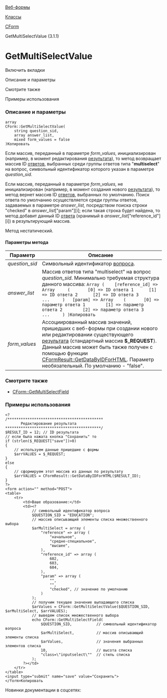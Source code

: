 [Веб-формы](/api_help/form/index.php)

[Классы](/api_help/form/classes/index.php)

[CForm](/api_help/form/classes/cform/index.php)

GetMultiSelectValue (3.1.1)

GetMultiSelectValue
===================

Включить вкладки

Описание и параметры

Смотрите также

Примеры использования

### Описание и параметры

```
array
CForm::GetMultiSelectValue(
	string question_sid,
	array answer_list,
	mixed form_values = false
)Копировать
```

Если массив, переданный в параметре *form\_values,* инициализирован (например, в момент редактирования [результата](/api_help/form/terms.php#result)), то метод возвращает массив ID [ответов](/api_help/form/terms.php#answer), выбранных среди группы ответов типа
"**multiselect**" на вопрос, символьный идентификатор которого указан в параметре *question\_sid*.

Если массив, переданный в параметре *form\_values,* не инициализирован (например, в момент создания нового [результата](/api_help/form/terms.php#result)), то метод вернет массив ID [ответов](/api_help/form/terms.php#answer), выбранных по умолчанию. Поиск ответа по умолчанию осуществляется среди группы ответов, задаваемых в параметре *answer\_list,* посредством поиска строки "checked" в *answer\_list*["param"][i]; если такая строка будет найдена, то метод добавит данный ID [ответа](/api_help/form/terms.php#answer) (хранимый в *answer\_list*["reference\_id"][i]) в результирующий массив.

Метод нестатический.

#### Параметры метода

| Параметр | Описание |
| --- | --- |
| *question\_sid* | Символьный идентификатор [вопроса](/api_help/form/terms.php#question). |
| *answer\_list* | Массив ответов типа "multiselect" на вопрос *question\_sid*. Минимально требуемая структура данного массива:  ``` Array ( 	[reference_id] => Array 	( 		[0] => ID ответа 1 		[1] => ID ответа 2 		[2] => ID ответа 3 		... 	) 	[param] => Array 	( 		[0] => параметр ответа 1 		[1] => параметр ответа 2 		[2] => параметр ответа 3 		... 	) )Копировать ``` |
| *form\_values* | Ассоциированный массив значений, пришедших с веб-формы при создании нового или редактировании существующего [результата](/api_help/form/terms.php#result) (стандартный массив **$\_REQUEST**). Данный массив может быть также получен с помощью функции [CFormResult::GetDataByIDForHTML](/api_help/form/classes/cformresult/getdatabyidforhtml.php).   Параметр необязательный. По умолчанию - "false". |

### Смотрите также

* [CForm::GetMultiSelectField](/api_help/form/classes/cform/getmultiselectfield.php)

### Примеры использования

```
<?
/*******************************************
       Редактирование результата
*******************************************/
$RESULT_ID = 12; // ID результата
// если была нажата кнопка "Сохранить" то
if (strlen($_REQUEST["save"])>0)
{
	// используем данные пришедшие с формы
	$arrVALUES = $_REQUEST; 
}
else
{
	// сформируем этот массив из данных по результату
	$arrVALUES = CFormResult::GetDataByIDForHTML($RESULT_ID); 
}
?>
<form action="" method="POST">
<table>
	<tr>
		<td>Ваше образование:</td>
		<td><?
			// символьный идентификатор вопроса
			$QUESTION_SID = "EDUCATION"; 
			// массив описывающий элементы списка множественного выбора
			$arMultiSelect = array (
				"reference" => array (
					"начальное",
					"средне-специальное",
					"высшее",
				),
				"reference_id" => array (
					602,
					603,
					604,
				),
				"param" => array (
					"",
					"",
					"checked", // значение по умолчанию
				)
			);
			// получим текущее значение выпадающего списка
			$arValues = CForm::GetMultiSelectValue($QUESTION_SID, $arMultiSelect, $arrVALUES);
			// выведем список множественного выбора
			echo CForm::GetMultiSelectField(
				$QUESTION_SID,           // символьный идентификатор вопроса
				$arMultiSelect,          // массив описывающий элементы списка
				$arValues,               // значения выбранных элементов списка
				10,                      // высота списка
				"class=\"inputselect\""  // стиль списка
			);      
		?></td>
	</tr>
</table>
<input type="submit" name="save" value="Сохранить">
</form>Копировать
```

Новинки документации в соцсетях: